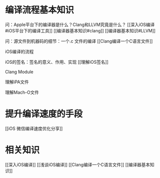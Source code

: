 # 编译流程基本知识

问：Apple平台下的编译器是什么？Clang和LLVM究竟是什么？
[[深入iOS编译#iOS平台下的编译工具]]
[[编译器基本知识#clang]]
[[编译器基本知识#LLVM]]

问：源文件到机器码的细节：一个.c 文件的编译
[[Clang编译一个C语言文件]]

iOS编译的流程

iOS的签名：签名的意义、作用、实现
[[理解iOS签名]]

Clang Module

理解iPA文件

理解Mach-O文件


# 提升编译速度的手段
[[iOS 微信编译速度优化分享]]

# 相关知识
[[深入iOS编译]]
[[浅谈iOS编译]]
[[Clang编译一个C语言文件]]
[[编译器基本知识]]







